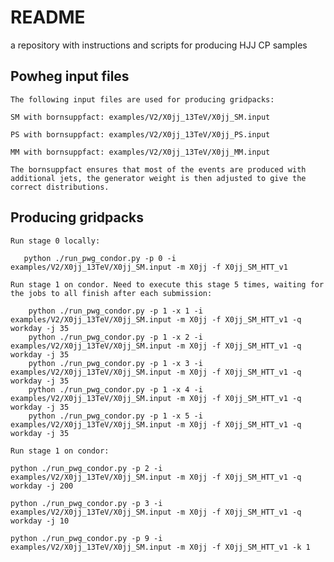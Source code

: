 # README
a repository with instructions and scripts for producing HJJ CP samples

## Powheg input files

    The following input files are used for producing gridpacks:

    SM with bornsuppfact: examples/V2/X0jj_13TeV/X0jj_SM.input 
    
    PS with bornsuppfact: examples/V2/X0jj_13TeV/X0jj_PS.input 
    
    MM with bornsuppfact: examples/V2/X0jj_13TeV/X0jj_MM.input 

    The bornsuppfact ensures that most of the events are produced with additional jets, the generator weight is then adjusted to give the correct distributions.
  

## Producing gridpacks

    Run stage 0 locally:

       python ./run_pwg_condor.py -p 0 -i examples/V2/X0jj_13TeV/X0jj_SM.input -m X0jj -f X0jj_SM_HTT_v1 

    Run stage 1 on condor. Need to execute this stage 5 times, waiting for the jobs to all finish after each submission:
    
        python ./run_pwg_condor.py -p 1 -x 1 -i examples/V2/X0jj_13TeV/X0jj_SM.input -m X0jj -f X0jj_SM_HTT_v1 -q workday -j 35
        python ./run_pwg_condor.py -p 1 -x 2 -i examples/V2/X0jj_13TeV/X0jj_SM.input -m X0jj -f X0jj_SM_HTT_v1 -q workday -j 35
        python ./run_pwg_condor.py -p 1 -x 3 -i examples/V2/X0jj_13TeV/X0jj_SM.input -m X0jj -f X0jj_SM_HTT_v1 -q workday -j 35
        python ./run_pwg_condor.py -p 1 -x 4 -i examples/V2/X0jj_13TeV/X0jj_SM.input -m X0jj -f X0jj_SM_HTT_v1 -q workday -j 35
        python ./run_pwg_condor.py -p 1 -x 5 -i examples/V2/X0jj_13TeV/X0jj_SM.input -m X0jj -f X0jj_SM_HTT_v1 -q workday -j 35

    Run stage 1 on condor:

    python ./run_pwg_condor.py -p 2 -i examples/V2/X0jj_13TeV/X0jj_SM.input -m X0jj -f X0jj_SM_HTT_v1 -q workday -j 200

    python ./run_pwg_condor.py -p 3 -i examples/V2/X0jj_13TeV/X0jj_SM.input -m X0jj -f X0jj_SM_HTT_v1 -q workday -j 10

    python ./run_pwg_condor.py -p 9 -i examples/V2/X0jj_13TeV/X0jj_SM.input -m X0jj -f X0jj_SM_HTT_v1 -k 1
